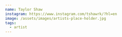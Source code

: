 ```yaml
---
name: Taylor Shaw
instagram: https://www.instagram.com/tshawrk/?hl=en
image: /assets/images/artists-place-holder.jpg
tags:
  - artist
---
```


